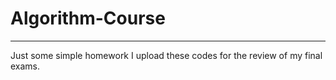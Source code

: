 # Algorithm-Course
---
Just some simple homework 
I upload these codes for the review of my final exams.
